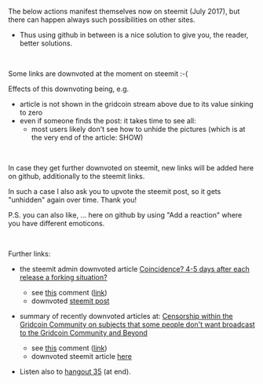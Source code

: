 The below actions manifest themselves now on steemit (July 2017), but there can happen always such possibilities on other sites.
* Thus using github in between is a nice solution to give you, the reader, better solutions.

<br>

Some links are downvoted at the moment on steemit :-(

Effects of this downvoting being, e.g.
* article is not shown in the gridcoin stream above due to its value sinking to zero
* even if someone finds the post: it takes time to see all:
  * most users likely don't see how to unhide the pictures (which is at the very end of the article: SHOW)

<br>

In case they get further downvoted on steemit, new links will be added here on github, additionally to the steemit links.

In such a case I also ask you to upvote the steemit post, so it gets "unhidden" again over time. Thank you!

P.S. you can also like, ... here on github by using "Add a reaction" where you have different emoticons.

<br>

Further links:
* the steemit admin downvoted article [Coincidence? 4-5 days after each release a forking situation?](https://aboutgridcoin.blogspot.de/2017/07/coincidence-4-5-days-after-each-release.html)
  * see [this](http://i.imgur.com/wlzUYLW.png) comment ([link](https://steemit.com/gridcoin/@erkan/coincidence-4-5-days-after-each-release-a-forking-situation#@guk/re-erkan-coincidence-4-5-days-after-each-release-a-forking-situation-20170723t014524044z))
  * downvoted [steemit post](https://steemit.com/gridcoin/@erkan/coincidence-4-5-days-after-each-release-a-forking-situation)

* summary of recently downvoted articles at: [Censorship within the Gridcoin Community on subjects that some people don't want broadcast to the Gridcoin Community and Beyond](https://aboutgridcoin.blogspot.de/2017/07/censorship-within-gridcoin-community-on.html)
  * see [this](http://i.imgur.com/NVWDmnQ.png) comment ([link](https://steemit.com/gridcoin/@erkan/censorship-within-the-gridcoin-community-on-subjects-that-some-people-don-t-want-broadcast-to-the-gridcoin-community-and-beyond#@m3rcos1ty/re-erkan-censorship-within-the-gridcoin-community-on-subjects-that-some-people-don-t-want-broadcast-to-the-gridcoin-community-and-beyond-20170721t102616967z))
  * downvoted steemit article [here]((https://steemit.com/gridcoin/@erkan/censorship-within-the-gridcoin-community-on-subjects-that-some-people-don-t-want-broadcast-to-the-gridcoin-community-and-beyond))
  
* Listen also to [hangout 35](https://github.com/Erkan-Yilmaz/Gridcoin-hangout-minutes/blob/master/hangout_2017_07_22.MD) (at end). 
